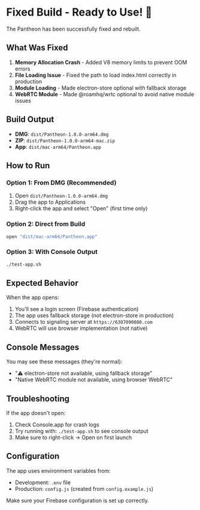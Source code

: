 # Fixed Build - Ready to Use! 🎉

The Pantheon has been successfully fixed and rebuilt.

## What Was Fixed

1. **Memory Allocation Crash** - Added V8 memory limits to prevent OOM errors
2. **File Loading Issue** - Fixed the path to load index.html correctly in production
3. **Module Loading** - Made electron-store optional with fallback storage
4. **WebRTC Module** - Made @roamhq/wrtc optional to avoid native module issues

## Build Output

- **DMG**: `dist/Pantheon-1.0.0-arm64.dmg`
- **ZIP**: `dist/Pantheon-1.0.0-arm64-mac.zip`
- **App**: `dist/mac-arm64/Pantheon.app`

## How to Run

### Option 1: From DMG (Recommended)
1. Open `dist/Pantheon-1.0.0-arm64.dmg`
2. Drag the app to Applications
3. Right-click the app and select "Open" (first time only)

### Option 2: Direct from Build
```bash
open "dist/mac-arm64/Pantheon.app"
```

### Option 3: With Console Output
```bash
./test-app.sh
```

## Expected Behavior

When the app opens:
1. You'll see a login screen (Firebase authentication)
2. The app uses fallback storage (not electron-store in production)
3. Connects to signaling server at `https://6307090080.com`
4. WebRTC will use browser implementation (not native)

## Console Messages

You may see these messages (they're normal):
- "⚠️ electron-store not available, using fallback storage"
- "Native WebRTC module not available, using browser WebRTC"

## Troubleshooting

If the app doesn't open:
1. Check Console.app for crash logs
2. Try running with: `./test-app.sh` to see console output
3. Make sure to right-click → Open on first launch

## Configuration

The app uses environment variables from:
- Development: `.env` file
- Production: `config.js` (created from `config.example.js`)

Make sure your Firebase configuration is set up correctly.